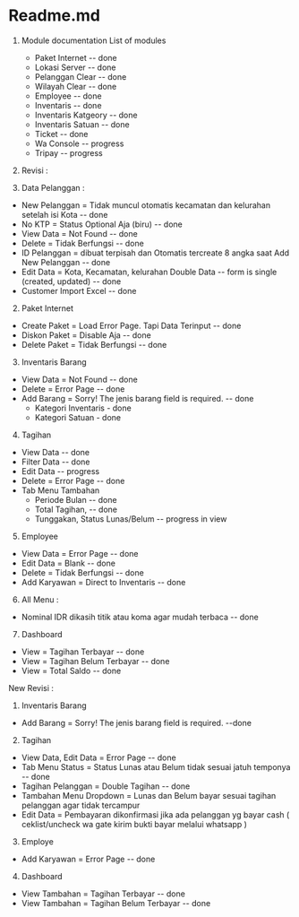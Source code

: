 # Readme.md

1. Module documentation
   List of modules

    - Paket Internet -- done
    - Lokasi Server -- done
    - Pelanggan Clear -- done
    - Wilayah Clear -- done
    - Employee -- done
    - Inventaris -- done
    - Inventaris Katgeory -- done
    - Inventaris Satuan -- done
    - Ticket -- done
    - Wa Console -- progress
    - Tripay -- progress

2. Revisi :
3. Data Pelanggan :

-   New Pelanggan = Tidak muncul otomatis kecamatan dan kelurahan setelah isi Kota -- done
-   No KTP = Status Optional Aja (biru) -- done
-   View Data = Not Found -- done
-   Delete = Tidak Berfungsi -- done
-   ID Pelanggan = dibuat terpisah dan Otomatis tercreate 8 angka saat Add New Pelanggan -- done
-   Edit Data = Kota, Kecamatan, kelurahan Double Data -- form is single (created, updated) -- done
-   Customer Import Excel -- done

2. Paket Internet

-   Create Paket = Load Error Page. Tapi Data Terinput -- done
-   Diskon Paket = Disable Aja -- done
-   Delete Paket = Tidak Berfungsi -- done

3. Inventaris Barang

-   View Data = Not Found -- done
-   Delete = Error Page -- done
-   Add Barang = Sorry! The jenis barang field is required. -- done
    -   Kategori Inventaris - done
    -   Kategori Satuan - done

4. Tagihan

-   View Data -- done
-   Filter Data -- done
-   Edit Data -- progress
-   Delete = Error Page -- done
-   Tab Menu Tambahan
    -   Periode Bulan -- done
    -   Total Tagihan, -- done
    -   Tunggakan, Status Lunas/Belum -- progress in view

5. Employee

-   View Data = Error Page -- done
-   Edit Data = Blank -- done
-   Delete = Tidak Berfungsi -- done
-   Add Karyawan = Direct to Inventaris -- done

6. All Menu :

-   Nominal IDR dikasih titik atau koma agar mudah terbaca -- done

7. Dashboard

-   View = Tagihan Terbayar -- done
-   View = Tagihan Belum Terbayar -- done
-   View = Total Saldo -- done

New Revisi :

1. Inventaris Barang

-   Add Barang = Sorry! The jenis barang field is required. --done

2. Tagihan

-   View Data, Edit Data = Error Page -- done
-   Tab Menu Status = Status Lunas atau Belum tidak sesuai jatuh temponya -- done
-   Tagihan Pelanggan = Double Tagihan -- done
-   Tambahan Menu Dropdown = Lunas dan Belum bayar sesuai tagihan pelanggan agar tidak tercampur
-   Edit Data = Pembayaran dikonfirmasi jika ada pelanggan yg bayar cash ( ceklist/uncheck wa gate kirim bukti bayar melalui whatsapp )

3. Employe

-   Add Karyawan = Error Page -- done

4. Dashboard

-   View Tambahan = Tagihan Terbayar -- done
-   View Tambahan = Tagihan Belum Terbayar -- done
